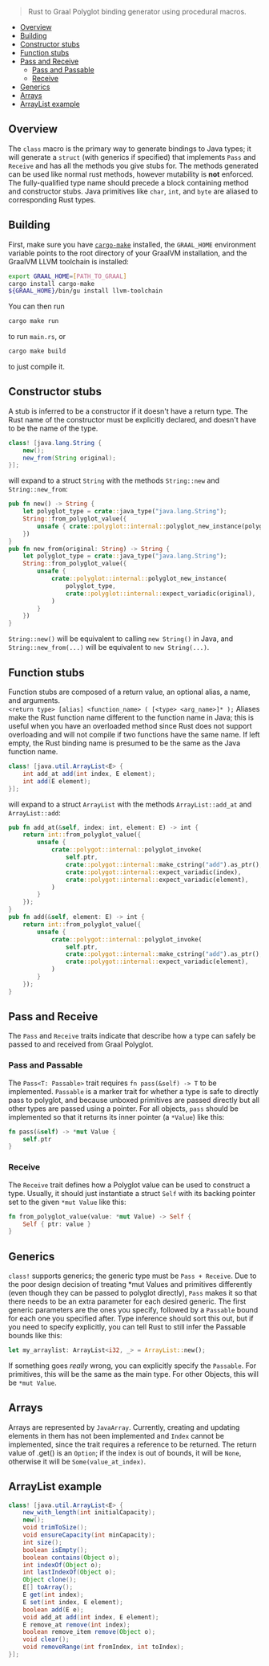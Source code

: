 > Rust to Graal Polyglot binding generator using procedural macros.
- [Overview](#overview)
- [Building](#building)
- [Constructor stubs](#constructor-stubs)
- [Function stubs](#function-stubs)
- [Pass and Receive](#pass-and-receive)
  - [Pass and Passable](#pass-and-passable)
  - [Receive](#receive)
- [Generics](#generics)
- [Arrays](#arrays)
- [ArrayList example](#arraylist-example)

## Overview
The `class` macro is the primary way to generate bindings to Java types;  it will generate a `struct` (with generics if specified) that implements `Pass` and `Receive` and has all the methods you give stubs for.  The methods generated can be used like normal rust methods, however mutability is **not** enforced.  The fully-qualified type name should precede a block containing method and constructor stubs.  Java primitives like `char`, `int`, and `byte` are aliased to corresponding Rust types.  

## Building
First, make sure you have [`cargo-make`](https://github.com/sagiegurari/cargo-make) installed, the `GRAAL_HOME` environment variable points to the root directory of your GraalVM installation, and the GraalVM LLVM toolchain is installed:
```bash
export GRAAL_HOME=[PATH_TO_GRAAL]
cargo install cargo-make
${GRAAL_HOME}/bin/gu install llvm-toolchain
```
You can then run
```bash
cargo make run
```
to run `main.rs`, or
```bash
cargo make build
```
to just compile it.

## Constructor stubs
A stub is inferred to be a constructor if it doesn't have a return type.  The Rust name of the constructor must be explicitly declared, and doesn't have to be the name of the type.  
```java
class! [java.lang.String {
    new();
    new_from(String original);
}];
```
will expand to a struct `String` with the methods `String::new` and `String::new_from`:
```rust
pub fn new() -> String {
    let polyglot_type = crate::java_type("java.lang.String");
    String::from_polyglot_value({
        unsafe { crate::polyglot::internal::polyglot_new_instance(polyglot_type) }
    })
}
pub fn new_from(original: String) -> String {
    let polyglot_type = crate::java_type("java.lang.String");
    String::from_polyglot_value({
        unsafe {
            crate::polyglot::internal::polyglot_new_instance(
                polyglot_type,
                crate::polyglot::internal::expect_variadic(original),
            )
        }
    })
}
```

`String::new()` will be equivalent to calling `new String()` in Java, and `String::new_from(...)` will be equivalent to `new String(...)`.  

## Function stubs
Function stubs are composed of a return value, an optional alias, a name, and arguments.  
```<return type> [alias] <function_name> ( [<type> <arg_name>]* );```
Aliases make the Rust function name different to the function name in Java;  this is useful when you have an overloaded method since Rust does not support overloading and will not compile if two functions have the same name.  If left empty, the Rust binding name is presumed to be the same as the Java function name.
```java
class! [java.util.ArrayList<E> {
    int add_at add(int index, E element);
    int add(E element);
}];
```
will expand to a struct `ArrayList` with the methods `ArrayList::add_at` and `ArrayList::add`:
```rust
pub fn add_at(&self, index: int, element: E) -> int {
    return int::from_polyglot_value({
        unsafe {
            crate::polygot::internal::polyglot_invoke(
                self.ptr,
                crate::polygot::internal::make_cstring("add").as_ptr(),
                crate::polygot::internal::expect_variadic(index),
                crate::polygot::internal::expect_variadic(element),
            )
        }
    });
}
pub fn add(&self, element: E) -> int {
    return int::from_polyglot_value({
        unsafe {
            crate::polygot::internal::polyglot_invoke(
                self.ptr,
                crate::polygot::internal::make_cstring("add").as_ptr(),
                crate::polygot::internal::expect_variadic(element),
            )
        }
    });
}
```

## Pass and Receive
The `Pass` and `Receive` traits indicate that describe how a type can safely be passed to and received from Graal Polyglot.  

### Pass and Passable
The `Pass<T: Passable>` trait requires `fn pass(&self) -> T` to be implemented.  `Passable` is a marker trait for whether a type is safe to directly pass to polyglot, and because unboxed primitives are passed directly but all other types are passed using a pointer.  For all objects, `pass` should be implemented so that it returns its inner pointer (a `*Value`) like this:
```rust
fn pass(&self) -> *mut Value {
    self.ptr
}
```

### Receive
The `Receive` trait defines how a Polyglot value can be used to construct a type.  Usually, it should just instantiate a struct `Self` with its backing pointer set to the given `*mut Value` like this:
```rust
fn from_polyglot_value(value: *mut Value) -> Self {
    Self { ptr: value }
}
```

## Generics
`class!` supports generics;  the generic type must be `Pass + Receive`.  Due to the poor design decision of treating *mut Values and primitives differently (even though they can be passed to polyglot directly), `Pass` makes it so that there needs to be an extra parameter for each desired generic.  The first generic parameters are the ones you specify, followed by a `Passable` bound for each one you specified after.  Type inference should sort this out, but if you need to specify explicitly, you can tell Rust to still infer the Passable bounds like this:
```rust
let my_arraylist: ArrayList<i32, _> = ArrayList::new();
```
If something goes *really* wrong, you can explicitly specify the `Passable`.  For primitives, this will be the same as the main type.  For other Objects, this will be `*mut Value`.

## Arrays
Arrays are represented by `JavaArray`.  Currently, creating and updating elements in them has not been implemented and `Index` cannot be implemented, since the trait requires a reference to be returned.  The return value of .get() is an `Option`;  if the index is out of bounds, it will be `None`, otherwise it will be `Some(value_at_index)`.

## ArrayList example
```java
class! [java.util.ArrayList<E> {
    new_with_length(int initialCapacity);
    new();
    void trimToSize();
    void ensureCapacity(int minCapacity);
    int size();
    boolean isEmpty();
    boolean contains(Object o);
    int indexOf(Object o);
    int lastIndexOf(Object o);
    Object clone();
    E[] toArray();
    E get(int index);
    E set(int index, E element);
    boolean add(E e);
    void add_at add(int index, E element);
    E remove_at remove(int index);
    boolean remove_item remove(Object o);
    void clear();
    void removeRange(int fromIndex, int toIndex);
}];
```